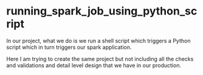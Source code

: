 # running_spark_job_using_python_script

In our project, what we do is we run a shell script which triggers a Python script which in turn triggers our 
spark application.

Here I am trying to create the same project but not including all the checks and validations and detail level design that 
we have in our production.
